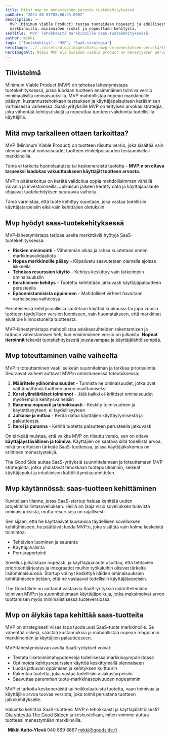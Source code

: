 ```yaml
---
title: Miksi mvp on menestyksen perusta tuotekehityksessä
pubDate: '2024-08-01T05:06:23.000Z'
description: >-
  MVP (Minimum Viable Product) testaa tuoteidean nopeasti ja edullisesti
  markkinoilla, minimoiden riskit ja nopeuttaen kehitystä.
seoTitle: 'MVP: Tehokkaasti markkinoille SaaS-tuotekehityksessä'
author: mikki
tags: ["Tuotekehitys", "MVP", "SaaS-strategia"]
heroImage: ../../assets/blog/images/miksi-mvp-on-menestyksen-perusta/featured.webp
heroImageAlt: Miksi MVP eli minimum viable product on menestyksen perusta
---
```


## Tiivistelmä

Minimum Viable Product (MVP) on tehokas lähestymistapa tuotekehityksessä, jossa luodaan tuotteen ensimmäinen toimiva versio minimaalisilla ominaisuuksilla. MVP mahdollistaa nopean markkinoille pääsyn, kustannustehokkaan testauksen ja käyttäjäpalautteen keräämisen varhaisessa vaiheessa. SaaS-yrityksille MVP on erityisen arvokas strategia, joka vähentää kehitysriskejä ja nopeuttaa tuotteen validointia todellisilla käyttäjillä.

## Mitä mvp tarkalleen ottaen tarkoittaa?

MVP (Minimum Viable Product) on tuotteen riisuttu versio, joka sisältää vain olennaisimmat ominaisuudet tuotteen elinkelpoisuuden testaamiseksi markkinoilla. 

Tämä ei tarkoita huonolaatuista tai keskeneräistä tuotetta - **MVP:n on oltava tarpeeksi laadukas vakuuttaakseen käyttäjät tuotteen arvosta**. 

MVP:n päätarkoitus on kerätä validoitua oppia mahdollisimman vähällä vaivalla ja investoinneilla. Julkaisun jälkeen kerätty data ja käyttäjäpalaute ohjaavat tuotekehityksen seuraavia vaiheita.

Tämä varmistaa, että tuote kehittyy suuntaan, joka vastaa todellisiin käyttäjätarpeisiin eikä vain kehittäjien oletuksiin.

## Mvp hyödyt saas-tuotekehityksessä

MVP-lähestymistapa tarjoaa useita merkittäviä hyötyjä SaaS-tuotekehityksessä:

* **Riskien minimointi** - Vähemmän aikaa ja rahaa kulutetaan ennen markkinavalidaatiota
* **Nopea markkinoille pääsy** - Kilpailuetu saavutetaan olemalla ajoissa liikkeellä
* **Tehokas resurssien käyttö** - Kehitys keskittyy vain tärkeimpiin ominaisuuksiin
* **Iteratiivinen kehitys** - Tuotetta kehitetään jatkuvasti käyttäjäpalautteen perusteella
* **Epäonnistumisista oppiminen** - Mahdolliset virheet havaitaan varhaisessa vaiheessa

Perinteisessä kehitysmallissa saatetaan käyttää kuukausia tai jopa vuosia tuotteen täydellisen version luomiseen, vain huomatakseen, että markkinat eivät ole kiinnostuneita tuotteesta. 

MVP-lähestymistapa mahdollistaa asiakassuhteiden rakentamisen ja brändin vahvistamisen heti, kun ensimmäinen versio on julkaistu. **Nopeat iteroinnit** tekevät tuotekehityksestä joustavampaa ja käyttäjälähtöisempää.

## Mvp toteuttaminen vaihe vaiheelta

MVP:n toteuttaminen vaatii selkeän suunnitelman ja tarkkaa priorisointia. Seuraavat vaiheet auttavat MVP:n onnistuneessa toteutuksessa:

1. **Määrittele ydinominaisuudet** - Tunnista ne ominaisuudet, jotka ovat välttämättömiä tuotteen arvon osoittamiseksi
2. **Karsi ylimääräiset toiminnot** - Jätä kaikki ei-kriittiset ominaisuudet myöhempiin kehitysvaiheisiin
3. **Rakenna nopeasti ja tehokkaasti** - Keskity toimivuuteen ja käytettävyyteen, ei täydellisyyteen
4. **Julkaise ja mittaa** - Kerää dataa käyttäjien käyttäytymisestä ja palautteesta
5. **Iteroi ja paranna** - Kehitä tuotetta palautteen perusteella jatkuvasti

On tärkeää muistaa, että vaikka MVP on riisuttu versio, sen on oltava **käyttäjäystävällinen ja toimiva**. Käyttäjien on saatava siitä todellista arvoa, mikä on erityisen tärkeää SaaS-tuotteissa, joissa käyttäjäkokemus on kriittinen menestystekijä.

The Good Side auttaa SaaS-yrityksiä suunnittelemaan ja toteuttamaan MVP-strategioita, jotka yhdistävät tehokkaan tuotepositioinnin, selkeät käyttäjäpolut ja intuitiivisen kättöliittymäsuunnittelun.

## Mvp käytännössä: saas-tuotteen kehittäminen

Kuvitellaan tilanne, jossa SaaS-startup haluaa kehittää uuden projektinhallintasovelluksen. Heillä on laaja visio sovelluksen tulevista ominaisuuksista, mutta resursseja on rajallisesti.

Sen sijaan, että he käyttäisivät kuukausia täydellisen sovelluksen kehittämiseen, he päättävät luoda MVP:n, joka sisältää vain kolme keskeistä toimintoa:

* Tehtävien luominen ja seuranta
* Käyttäjähallinta
* Perusraportointi

Sovellus julkaistaan nopeasti, ja käyttäjäpalaute osoittaa, että tehtävien prioriteettijärjestys ja integraatiot muihin työkaluihin olisivat tärkeitä lisäominaisuuksia. Startup voi nyt keskittyä näiden ominaisuuksien kehittämiseen tietäen, että ne vastaavat todellisiin käyttäjätarpeisiin.

The Good Side on auttanut vastaavia SaaS-yrityksiä määrittelemään toimivan MVP:n ja suunnittelemaan käyttäjäpolkuja, jotka maksimoivat arvon tuottamisen myös minimalistisessa tuoteversiossa.

## Mvp on älykäs tapa kehittää saas-tuotteita

MVP on strategisesti viisas tapa tuoda uusi SaaS-tuote markkinoille. Se vähentää riskejä, säästää kustannuksia ja mahdollistaa nopean reagoinnin markkinoiden ja käyttäjien palautteeseen.

MVP-lähestymistavan avulla SaaS-yritykset voivat:

* Testata liiketoimintahypoteeseja todellisessa markkinaympäristössä
* Optimoida kehitysresurssien käyttöä keskittymällä olennaiseen
* Luoda jatkuvan oppimisen ja kehityksen kulttuurin
* Rakentaa tuotetta, joka vastaa todellisiin asiakastarpeisiin
* Saavuttaa paremman tuote-markkinasopivuuden nopeammin

MVP ei tarkoita keskeneräistä tai heikkolaatuista tuotetta, vaan toimivaa ja käyttäjille arvoa tuovaa versiota, joka toimii perustana tuotteen jatkokehitykselle.

Haluatko kehittää SaaS-tuotteesi MVP:n tehokkaasti ja käyttäjälähtöisesti? [Ota yhteyttä The Good Sideen](../../contact) ja keskustellaan, miten voimme auttaa tuotteesi menestymään markkinoilla.

  **Mikki Aalto-Ylevä** 040 869 8887 mikki@goodside.fi